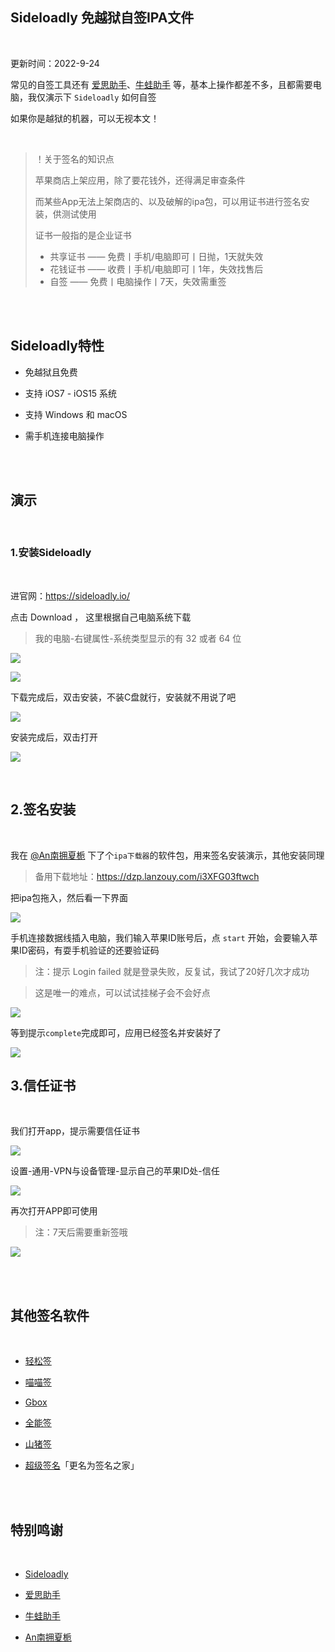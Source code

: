 ## Sideloadly 免越狱自签IPA文件

</br>

更新时间：2022-9-24

常见的自签工具还有 [爱思助手](https://www.i4.cn/)、[牛蛙助手](https://www.ios222.com/) 等，基本上操作都差不多，且都需要电脑，我仅演示下 `Sideloadly` 如何自签


如果你是越狱的机器，可以无视本文！

</br>

>！关于签名的知识点
>
>苹果商店上架应用，除了要花钱外，还得满足审查条件
>
>而某些App无法上架商店的、以及破解的ipa包，可以用证书进行签名安装，供测试使用
>
>证书一般指的是企业证书
>
>* 共享证书 —— 免费丨手机/电脑即可丨日抛，1天就失效
>* 花钱证书 —— 收费丨手机/电脑即可丨1年，失效找售后
>* 自签 —— 免费丨电脑操作丨7天，失效需重签
>



</br>
</br>

## Sideloadly特性


* 免越狱且免费

* 支持 iOS7 - iOS15 系统

* 支持 Windows 和 macOS

* 需手机连接电脑操作

</br>
</br>

## 演示

</br>

### 1.安装Sideloadly
</br>

进官网：https://sideloadly.io/

点击 Download ， 这里根据自己电脑系统下载

> 我的电脑-右键属性-系统类型显示的有 32 或者 64 位

![](https://ghproxy.com/https://raw.githubusercontent.com/Yiov/notes/main/Sideloadly/Sideloadly-01.png)

![](https://ghproxy.com/https://raw.githubusercontent.com/Yiov/notes/main/Sideloadly/Sideloadly-02.png)


下载完成后，双击安装，不装C盘就行，安装就不用说了吧

![](https://ghproxy.com/https://raw.githubusercontent.com/Yiov/notes/main/Sideloadly/Sideloadly-03.png)


安装完成后，双击打开

![](https://ghproxy.com/https://raw.githubusercontent.com/Yiov/notes/main/Sideloadly/Sideloadly-04.png)


</br>

## 2.签名安装

</br>

我在 [@An南拥夏栀](https://www.nyxz166.cn/) 下了个`ipa下载器`的软件包，用来签名安装演示，其他安装同理

> 备用下载地址：https://dzp.lanzouy.com/i3XFG03ftwch

把ipa包拖入，然后看一下界面

![](https://ghproxy.com/https://raw.githubusercontent.com/Yiov/notes/main/Sideloadly/Sideloadly-05.png)


手机连接数据线插入电脑，我们输入苹果ID账号后，点 `start` 开始，会要输入苹果ID密码，有耍手机验证的还要验证码

> 注：提示 Login failed 就是登录失败，反复试，我试了20好几次才成功

> 这是唯一的难点，可以试试挂梯子会不会好点

![](https://ghproxy.com/https://raw.githubusercontent.com/Yiov/notes/main/Sideloadly/Sideloadly-06.png)

等到提示`complete`完成即可，应用已经签名并安装好了

![](https://ghproxy.com/https://raw.githubusercontent.com/Yiov/notes/main/Sideloadly/Sideloadly-07.png)


## 3.信任证书

</br>

我们打开app，提示需要信任证书

![](https://ghproxy.com/https://raw.githubusercontent.com/Yiov/notes/main/Sideloadly/Sideloadly-08.png)


设置-通用-VPN与设备管理-显示自己的苹果ID处-信任

![](https://ghproxy.com/https://raw.githubusercontent.com/Yiov/notes/main/Sideloadly/Sideloadly-09.png)

再次打开APP即可使用

> 注：7天后需要重新签哦

![](https://ghproxy.com/https://raw.githubusercontent.com/Yiov/notes/main/Sideloadly/Sideloadly-10.png)



</br>
</br>

## 其他签名软件

</br>

* [轻松签](https://esign.yyyue.xyz/)

* [喵喵签](https://amiao.app/)

* [Gbox](https://gbox.run/)

* [全能签](https://udid.nuosike.cn/sign/)

* [山猪签](https://www.shanzhuqian.com/)

* [超级签名](https://www.signhome.net/)「更名为签名之家」





</br>
</br>

## 特别鸣谢

</br>

* [Sideloadly](https://sideloadly.io/)

* [爱思助手](https://www.i4.cn/)

* [牛蛙助手](https://www.ios222.com/)

* [An南拥夏栀](https://www.nyxz166.cn/)
